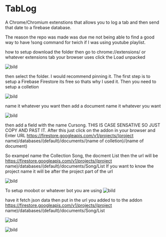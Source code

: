 # TabLog
A Chrome/Chromium extenstions that allows you to log a tab and then send that date to a firebase database.


The reason the repo was made was due me not being able to find a good way to have !song command for twich if I was using youtube playlist.

how to setup download the folder then go to chrome://extensions/ or whatever extensions tab your browser uses click the Load unpacked

![bild](https://github.com/Kasties/TabLog/assets/59847033/01b131a5-46bf-4efc-9b7e-77a7e7a11f0e)

then select the folder. I would recommend pinning it.
The first step is to setup a Firebase Firestore its free so thats why I used it.
Then you need to setup a colletion

![bild](https://github.com/Kasties/TabLog/assets/59847033/603e0649-3dfd-46b8-a359-5e7d61af2479)

name it whatever you want then add a document name it whatever you want

![bild](https://github.com/Kasties/TabLog/assets/59847033/0d261978-d9d4-4422-a4b1-e32b4798ae8f)

then add a field with the name Cursong. THIS IS CASE SENSATIVE SO JUST COPY AND PAST IT.
After this just click on the addon in your browser and Enter URL https://firestore.googleapis.com/v1/projects/(project name)/databases/(default)/documents/(name of colletion)/(name of document)

So exampel name the Collection Song, the docment List then the url will be https://firestore.googleapis.com/v1/projects/(project name)/databases/(default)/documents/Song/List
If you want to know the project name  it will be after the project part of the url 

![bild](https://github.com/Kasties/TabLog/assets/59847033/495f5ed5-4cfa-4fa5-a353-c55983e80383)

To setup moobot or whatever bot you are using
![bild](https://github.com/Kasties/TabLog/assets/59847033/ed316974-d96a-437a-baac-63f6cf894c3e) 

have it fetch json data then put in the url you added to to the addon https://firestore.googleapis.com/v1/projects/(project name)/databases/(default)/documents/Song/List

![bild](https://github.com/Kasties/TabLog/assets/59847033/51413068-6e2c-4edf-a624-fdaab774b4a4)

![bild](https://github.com/Kasties/TabLog/assets/59847033/e48f336c-a21b-4bbb-b3f7-6ee400b28f06)



